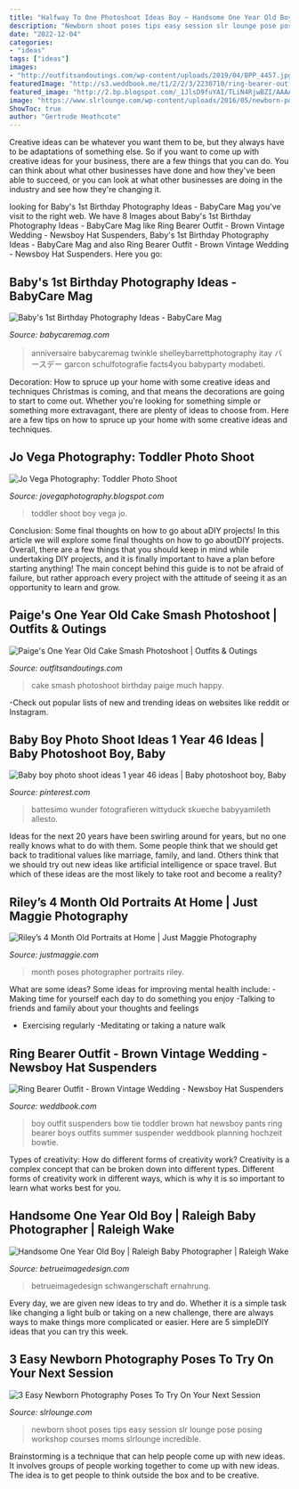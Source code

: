 ```yaml
---
title: "Halfway To One Photoshoot Ideas Boy ~ Handsome One Year Old Boy"
description: "Newborn shoot poses tips easy session slr lounge pose posing workshop courses moms slrlounge incredible"
date: "2022-12-04"
categories:
- "ideas"
tags: ["ideas"]
images:
- "http://outfitsandoutings.com/wp-content/uploads/2019/04/BPP_4457.jpg"
featuredImage: "http://s3.weddbook.me/t1/2/2/3/2230710/ring-bearer-outfit-brown-vintage-wedding-newsboy-hat-suspenders-pants-bow-tie-toddler-boy-set-baby.jpg"
featured_image: "http://2.bp.blogspot.com/_1JlsD9fuYAI/TLiN4RjwBZI/AAAAAAAAAHk/e9QjiC56JeM/s1600/DSC_0194k60000.jpg"
image: "https://www.slrlounge.com/wp-content/uploads/2016/05/newborn-posing-tips-slr-lounge-1600x1067.jpg"
ShowToc: true
author: "Gertrude Heathcote"
---
```



Creative ideas can be whatever you want them to be, but they always have to be adaptations of something else. So if you want to come up with creative ideas for your business, there are a few things that you can do. You can think about what other businesses have done and how they've been able to succeed, or you can look at what other businesses are doing in the industry and see how they're changing it.

	

		
looking for Baby&#039;s 1st Birthday Photography Ideas - BabyCare Mag you've visit to the right web. We have 8 Images about Baby&#039;s 1st Birthday Photography Ideas - BabyCare Mag like Ring Bearer Outfit - Brown Vintage Wedding - Newsboy Hat Suspenders, Baby&#039;s 1st Birthday Photography Ideas - BabyCare Mag and also Ring Bearer Outfit - Brown Vintage Wedding - Newsboy Hat Suspenders. Here you go:
		
    
## Baby&#039;s 1st Birthday Photography Ideas - BabyCare Mag

<img loading=lazy src="https://www.babycaremag.com/wp-content/uploads/2017/11/1a57e87aa0fbe392c3dfa9a26e8dad4c.jpg" onerror="this.onerror=null;this.src='https://tse4.mm.bing.net/th?id=OIP.ZSgqII6HgZeXUZuT2d93awHaKf&amp;pid=15.1';" alt="Baby&#039;s 1st Birthday Photography Ideas - BabyCare Mag">

_Source: babycaremag.com_

>anniversaire babycaremag twinkle shelleybarrettphotography itay バースデー garcon schulfotografie facts4you babyparty modabeti. 

	

Decoration: How to spruce up your home with some creative ideas and techniques
Christmas is coming, and that means the decorations are going to start to come out. Whether you're looking for something simple or something more extravagant, there are plenty of ideas to choose from. Here are a few tips on how to spruce up your home with some creative ideas and techniques.

    
## Jo Vega Photography: Toddler Photo Shoot

<img loading=lazy src="http://2.bp.blogspot.com/_1JlsD9fuYAI/TLiN4RjwBZI/AAAAAAAAAHk/e9QjiC56JeM/s1600/DSC_0194k60000.jpg" onerror="this.onerror=null;this.src='https://tse3.mm.bing.net/th?id=OIP.XVY7UbN90S9fqRAkdh7ASwHaLJ&amp;pid=15.1';" alt="Jo Vega Photography: Toddler Photo Shoot">

_Source: jovegaphotography.blogspot.com_

>toddler shoot boy vega jo. 

	

Conclusion: Some final thoughts on how to go about aDIY projects!
In this article we will explore some final thoughts on how to go aboutDIY projects. Overall, there are a few things that you should keep in mind while undertaking DIY projects, and it is finally important to have a plan before starting anything! The main concept behind this guide is to not be afraid of failure, but rather approach every project with the attitude of seeing it as an opportunity to learn and grow.

    
## Paige&#039;s One Year Old Cake Smash Photoshoot | Outfits &amp; Outings

<img loading=lazy src="http://outfitsandoutings.com/wp-content/uploads/2019/04/BPP_4457.jpg" onerror="this.onerror=null;this.src='https://tse1.mm.bing.net/th?id=OIP.s84JYg5mezCqkgCYAv8QywHaLF&amp;pid=15.1';" alt="Paige&#039;s One Year Old Cake Smash Photoshoot | Outfits &amp; Outings">

_Source: outfitsandoutings.com_

>cake smash photoshoot birthday paige much happy. 

	

-Check out popular lists of new and trending ideas on websites like reddit or Instagram.

    
## Baby Boy Photo Shoot Ideas 1 Year 46 Ideas | Baby Photoshoot Boy, Baby

<img loading=lazy src="https://i.pinimg.com/originals/3e/a1/50/3ea15077244249bf2388930ce1c2e8b7.jpg" onerror="this.onerror=null;this.src='https://tse3.mm.bing.net/th?id=OIP.-grkUm7kfAXW8o4zlOnwGAAAAA&amp;pid=15.1';" alt="Baby boy photo shoot ideas 1 year 46 ideas | Baby photoshoot boy, Baby">

_Source: pinterest.com_

>battesimo wunder fotografieren wittyduck skueche babyyamileth allesto. 

	

Ideas for the next 20 years have been swirling around for years, but no one really knows what to do with them. Some people think that we should get back to traditional values like marriage, family, and land. Others think that we should try out new ideas like artificial intelligence or space travel. But which of these ideas are the most likely to take root and become a reality?

    
## Riley’s 4 Month Old Portraits At Home | Just Maggie Photography

<img loading=lazy src="http://justmaggie.com/blog/images/08_11_16_Photos/Los-Angeles-Baby-Photographer-4.jpg" onerror="this.onerror=null;this.src='https://tse4.mm.bing.net/th?id=OIP.4Q8H_ybYD-x0aesJZ0c58QHaE9&amp;pid=15.1';" alt="Riley’s 4 Month Old Portraits at Home | Just Maggie Photography">

_Source: justmaggie.com_

>month poses photographer portraits riley. 

	

What are some ideas?
Some ideas for improving mental health include: 
-Making time for yourself each day to do something you enjoy 
-Talking to friends and family about your thoughts and feelings 
- Exercising regularly 
-Meditating or taking a nature walk

    
## Ring Bearer Outfit - Brown Vintage Wedding - Newsboy Hat Suspenders

<img loading=lazy src="http://s3.weddbook.me/t1/2/2/3/2230710/ring-bearer-outfit-brown-vintage-wedding-newsboy-hat-suspenders-pants-bow-tie-toddler-boy-set-baby.jpg" onerror="this.onerror=null;this.src='https://tse3.mm.bing.net/th?id=OIP.vsA9pnQPRFEBi8fZ1gt1uwHaJ3&amp;pid=15.1';" alt="Ring Bearer Outfit - Brown Vintage Wedding - Newsboy Hat Suspenders">

_Source: weddbook.com_

>boy outfit suspenders bow tie toddler brown hat newsboy pants ring bearer boys outfits summer suspender weddbook planning hochzeit bowtie. 

	

Types of creativity: How do different forms of creativity work?
Creativity is a complex concept that can be broken down into different types. Different forms of creativity work in different ways, which is why it is so important to learn what works best for you.

    
## Handsome One Year Old Boy | Raleigh Baby Photographer | Raleigh Wake

<img loading=lazy src="https://betrueimagedesign.com/wp-content/uploads/2016/01/12-10286-post/first-birthday-outdoor-photos(pp_w768_h1664).jpg" onerror="this.onerror=null;this.src='https://tse3.mm.bing.net/th?id=OIP.a2oKw1mI1uuLM4IyKuwpOwHaQD&amp;pid=15.1';" alt="Handsome One Year Old Boy | Raleigh Baby Photographer | Raleigh Wake">

_Source: betrueimagedesign.com_

>betrueimagedesign schwangerschaft ernahrung. 

	

Every day, we are given new ideas to try and do. Whether it is a simple task like changing a light bulb or taking on a new challenge, there are always ways to make things more complicated or easier. Here are 5 simpleDIY ideas that you can try this week.

    
## 3 Easy Newborn Photography Poses To Try On Your Next Session

<img loading=lazy src="https://www.slrlounge.com/wp-content/uploads/2016/05/newborn-posing-tips-slr-lounge-1600x1067.jpg" onerror="this.onerror=null;this.src='https://tse2.mm.bing.net/th?id=OIP.o9yRQklWLv1TPrlKa4GdXgHaE8&amp;pid=15.1';" alt="3 Easy Newborn Photography Poses To Try On Your Next Session">

_Source: slrlounge.com_

>newborn shoot poses tips easy session slr lounge pose posing workshop courses moms slrlounge incredible. 

	

Brainstorming is a technique that can help people come up with new ideas. It involves groups of people working together to come up with new ideas. The idea is to get people to think outside the box and to be creative.

